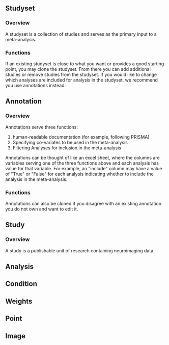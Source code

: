 ## Studyset

### Overview

A studyset is a collection of studies and serves as the primary input
to a meta-analysis.

### Functions

If an existing studyset is close to what you want or provides a good starting
point, you may clone the studyset.
From there you can add additional studies or remove studies from the studyset.
If you would like to change which analyses are included for analysis in the studyset,
we recommend you use annotations instead.

## Annotation

### Overview

Annotations serve three functions:
1. human-readable documentation (for example, following PRISMA)
2. Specifying co-variates to be used in the meta-analysis
3. Filtering Analyses for inclusion in the meta-analysis

Annotations can be thought of like an excel sheet, where
the columns are variables serving one of the three functions above
and each analysis has value for that variable.
For example, an "include" column may have a value of "True" or "False"
for each analysis indicating whether to include the analysis in the
meta-analysis.

### Functions

Annotations can also be cloned if you disagree with an existing annotation
you do not own and want to edit it.

## Study

### Overview

A study is a publishable unit of research containing neuroimaging
data.

## Analysis

## Condition

## Weights

## Point

## Image
